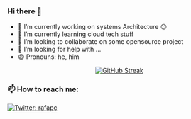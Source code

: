 ### Hi there 👋

<!--
**rafapc2/rafapc2** is a ✨ _special_ ✨ repository because its `README.md` (this file) appears on your GitHub profile.
-->

- 🔭 I’m currently working on systems Architecture 😊
- 🌱 I’m currently learning cloud tech stuff
- 👯 I’m looking to collaborate on some opensource project
- 🤔 I’m looking for help with ...
- 😄 Pronouns: he, him


<p align="center"> <a href="https://git.io/streak-stats"><img src="http://github-readme-streak-stats.herokuapp.com?user=rafapc2&amp;theme=dark&amp;hide_border=true&amp;date_format=j%20M%5B%20Y%5D" alt="GitHub Streak"></a></p>


### 📫 How to reach me:
<a href="https://twitter.com/rafapc">
    <img alt="Twitter: rafapc" src="https://img.shields.io/twitter/follow/rafapc?color=1DA1F2&logo=twitter&style=for-the-badge" target="_blank" />
  </a>

